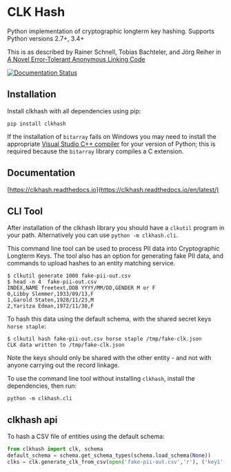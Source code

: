 # CLK Hash

Python implementation of cryptographic longterm key hashing. Supports Python versions 2.7+, 3.4+

This is as described by Rainer Schnell, Tobias Bachteler, and Jörg Reiher in
[A Novel Error-Tolerant Anonymous Linking Code](http://www.record-linkage.de/-download=wp-grlc-2011-02.pdf)

[![Documentation Status](https://readthedocs.org/projects/clkhash/badge/?version=latest)](http://clkhash.readthedocs.io/en/latest/?badge=latest)


## Installation

Install clkhash with all dependencies using pip:

    pip install clkhash

If the installation of `bitarray` fails on Windows you may need to install the appropriate
[Visual Studio C++ compiler](https://wiki.python.org/moin/WindowsCompilers) for your version
of Python; this is required because the `bitarray` library compiles a C extension.

## Documentation

[https://clkhash.readthedocs.io](https://clkhash.readthedocs.io/en/latest/)


## CLI Tool

After installation of the clkhash library you should have a `clkutil` program in your path.
Alternatively you can use `python -m clkhash.cli`.

This command line tool can be used to process PII data into Cryptographic Longterm Keys.
The tool also has an option for generating fake PII data, and commands to upload hashes to an 
entity matching service.

```
$ clkutil generate 1000 fake-pii-out.csv
$ head -n 4  fake-pii-out.csv
INDEX,NAME freetext,DOB YYYY/MM/DD,GENDER M or F
0,Libby Slemmer,1933/09/13,F
1,Garold Staten,1928/11/23,M
2,Yaritza Edman,1972/11/30,F
```
 
To hash this data using the default schema, with the shared secret keys `horse staple`:

    $ clkutil hash fake-pii-out.csv horse staple /tmp/fake-clk.json
    CLK data written to /tmp/fake-clk.json


Note the keys should only be shared with the other entity - and not with anyone carrying out 
the record linkage.

To use the command line tool without installing `clkhash`, install the dependencies, then run:

    python -m clkhash.cli

## clkhash api

To hash a CSV file of entities using the default schema:

```python
from clkhash import clk, schema
default_schema = schema.get_schema_types(schema.load_schema(None))
clks = clk.generate_clk_from_csv(open('fake-pii-out.csv','r'), ('key1', 'key2'), default_schema)
```

